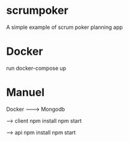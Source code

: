 # scrumpoker

A simple example of scrum poker planning app

# Docker

run docker-compose up

# Manuel

Docker ---> Mongodb

--> client
npm install
npm start

--> api
npm install
npm start
